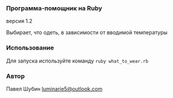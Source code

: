 ### Программа-помощник на Ruby
версия 1.2

Выбирает, что одеть, в зависимости от вводимой температуры
### Использование
Для запуска используйте команду `ruby what_to_wear.rb`
### Автор
Павел Шубин
luminarie5@outlook.com
